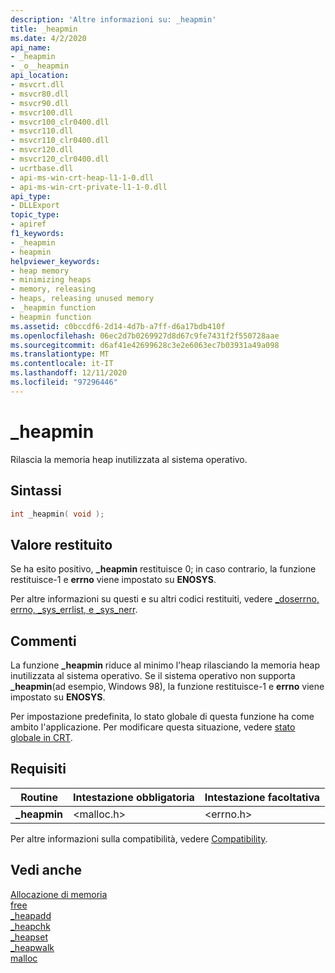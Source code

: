 ```yaml
---
description: 'Altre informazioni su: _heapmin'
title: _heapmin
ms.date: 4/2/2020
api_name:
- _heapmin
- _o__heapmin
api_location:
- msvcrt.dll
- msvcr80.dll
- msvcr90.dll
- msvcr100.dll
- msvcr100_clr0400.dll
- msvcr110.dll
- msvcr110_clr0400.dll
- msvcr120.dll
- msvcr120_clr0400.dll
- ucrtbase.dll
- api-ms-win-crt-heap-l1-1-0.dll
- api-ms-win-crt-private-l1-1-0.dll
api_type:
- DLLExport
topic_type:
- apiref
f1_keywords:
- _heapmin
- heapmin
helpviewer_keywords:
- heap memory
- minimizing heaps
- memory, releasing
- heaps, releasing unused memory
- _heapmin function
- heapmin function
ms.assetid: c0bccdf6-2d14-4d7b-a7ff-d6a17bdb410f
ms.openlocfilehash: 06ec2d7b0269927d8d67c9fe7431f2f550728aae
ms.sourcegitcommit: d6af41e42699628c3e2e6063ec7b03931a49a098
ms.translationtype: MT
ms.contentlocale: it-IT
ms.lasthandoff: 12/11/2020
ms.locfileid: "97296446"
---
```

# <a name="_heapmin"></a>_heapmin

Rilascia la memoria heap inutilizzata al sistema operativo.

## <a name="syntax"></a>Sintassi

```C
int _heapmin( void );
```

## <a name="return-value"></a>Valore restituito

Se ha esito positivo, **_heapmin** restituisce 0; in caso contrario, la funzione restituisce-1 e **errno** viene impostato su **ENOSYS**.

Per altre informazioni su questi e su altri codici restituiti, vedere [_doserrno, errno, _sys_errlist, e _sys_nerr](../../c-runtime-library/errno-doserrno-sys-errlist-and-sys-nerr.md).

## <a name="remarks"></a>Commenti

La funzione **_heapmin** riduce al minimo l'heap rilasciando la memoria heap inutilizzata al sistema operativo. Se il sistema operativo non supporta **_heapmin**(ad esempio, Windows 98), la funzione restituisce-1 e **errno** viene impostato su **ENOSYS**.

Per impostazione predefinita, lo stato globale di questa funzione ha come ambito l'applicazione. Per modificare questa situazione, vedere [stato globale in CRT](../global-state.md).

## <a name="requirements"></a>Requisiti

|Routine|Intestazione obbligatoria|Intestazione facoltativa|
|-------------|---------------------|---------------------|
|**_heapmin**|\<malloc.h>|\<errno.h>|

Per altre informazioni sulla compatibilità, vedere [Compatibility](../../c-runtime-library/compatibility.md).

## <a name="see-also"></a>Vedi anche

[Allocazione di memoria](../../c-runtime-library/memory-allocation.md)<br/>
[free](free.md)<br/>
[_heapadd](../../c-runtime-library/heapadd.md)<br/>
[_heapchk](heapchk.md)<br/>
[_heapset](../../c-runtime-library/heapset.md)<br/>
[_heapwalk](heapwalk.md)<br/>
[malloc](malloc.md)<br/>
